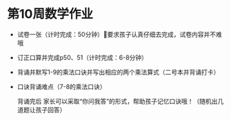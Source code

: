 # 第10周数学作业

- 试卷一张（️计时完成：50分钟）🔺要求孩子认真仔细去完成，试卷内容并不难哦
- 订正口算并完成p50、51（计时完成：6-8分钟）
- 背诵并默写1-9的乘法口诀并写出相应的两个乘法算式（二号本并背诵打卡）
- 口诀背诵难点（7-8的乘法口诀）

    背诵完后 家长可以采取“你问我答”的形式，帮助孩子记忆口诀哦！（随机出几道题让孩子回答）
